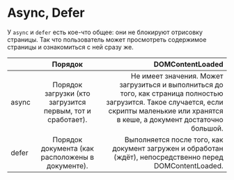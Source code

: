 # Async, Defer

У `async` и `defer` есть кое-что общее: они не блокируют отрисовку страницы. Так что пользователь может просмотреть содержимое страницы и ознакомиться с ней сразу же.

|       | Порядок                | DOMContentLoaded |
|-------|:------------------:| -----:|
| async | Порядок загрузки (кто загрузится первым, тот и сработает).    | Не имеет значения. Может загрузиться и выполниться до того, как страница полностью загрузится. Такое случается, если скрипты маленькие или хранятся в кеше, а документ достаточно большой. |
| defer | Порядок документа (как расположены в документе). |   Выполняется после того, как документ загружен и обработан (ждёт), непосредственно перед DOMContentLoaded. |

